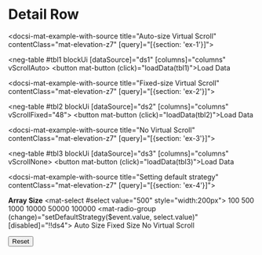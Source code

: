# Detail Row

<docsi-mat-example-with-source title="Auto-size Virtual Scroll" contentClass="mat-elevation-z7" [query]="[{section: 'ex-1'}]">
  <!--@neg-example:ex-1-->
  <neg-table #tbl1 blockUi [dataSource]="ds1" [columns]="columns" vScrollAuto></neg-table>
  <button mat-button (click)="loadData(tbl1)">Load Data</button>
  <!--@neg-example:ex-1-->
</docsi-mat-example-with-source>

<docsi-mat-example-with-source title="Fixed-size Virtual Scroll" contentClass="mat-elevation-z7" [query]="[{section: 'ex-2'}]">
  <!--@neg-example:ex-2-->
<neg-table #tbl2 blockUi [dataSource]="ds2" [columns]="columns" vScrollFixed="48"></neg-table>
<button mat-button (click)="loadData(tbl2)">Load Data</button>
  <!--@neg-example:ex-2-->
</docsi-mat-example-with-source>

<docsi-mat-example-with-source title="No Virtual Scroll" contentClass="mat-elevation-z7" [query]="[{section: 'ex-3'}]">
  <!--@neg-example:ex-3-->
  <neg-table #tbl3 blockUi [dataSource]="ds3" [columns]="columns" vScrollNone></neg-table>
  <button mat-button (click)="loadData(tbl3)">Load Data</button>
  <!--@neg-example:ex-3-->
</docsi-mat-example-with-source>

<docsi-mat-example-with-source title="Setting default strategy" contentClass="mat-elevation-z7" [query]="[{section: 'ex-4'}]">
  <!--@neg-example:ex-4-->
  <b>Array Size</b>
  <mat-select #select value="500" style="width:200px">
    <mat-option value="100">100</mat-option>
    <mat-option value="500">500</mat-option>
    <mat-option value="1000">1000</mat-option>
    <mat-option value="10000">10000</mat-option>
    <mat-option value="50000">50000</mat-option>
    <mat-option value="100000">100000</mat-option>
  </mat-select>
  <mat-radio-group (change)="setDefaultStrategy($event.value, select.value)" [disabled]="!!ds4">
    <mat-radio-button value="auto">Auto Size</mat-radio-button>
    <mat-radio-button value="fixed">Fixed Size</mat-radio-button>
    <mat-radio-button value="none">No Virtual Scroll</mat-radio-button>
  </mat-radio-group>
  <div class="table-placeholder">
    <neg-table #tbl4 *ngIf="ds4" blockUi [dataSource]="ds4" [columns]="columns"></neg-table>
  </div>
  <button mat-button (click)="ds4 = undefined" [disabled]="!ds4">Reset</button>
  <!--@neg-example:ex-4-->
</docsi-mat-example-with-source>

